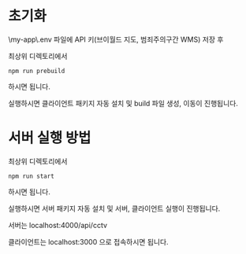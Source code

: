 # 초기화

\my-app\\.env 파일에 API 키(브이월드 지도, 범죄주의구간 WMS) 저장 후

최상위 디렉토리에서

```
npm run prebuild
```

하시면 됩니다.

실행하시면 클라이언트 패키지 자동 설치 및 build 파일 생성, 이동이 진행됩니다.




# 서버 실행 방법

최상위 디렉토리에서

```
npm run start
```

하시면 됩니다.

실행하시면 서버 패키지 자동 설치 및  서버, 클라이언트 실행이 진행됩니다.

서버는 localhost:4000/api/cctv

클라이언트는 localhost:3000 으로 접속하시면 됩니다.
